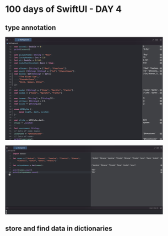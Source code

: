 # 100 days of SwiftUI - DAY 4

## type annotation

![Alt text](https://github.com/andreynho2006/swiftUI-100-days/blob/main/day4/img/img1.png)

![Alt text](https://github.com/andreynho2006/swiftUI-100-days/blob/main/day4/img/img2.png)

## store and find data in dictionaries